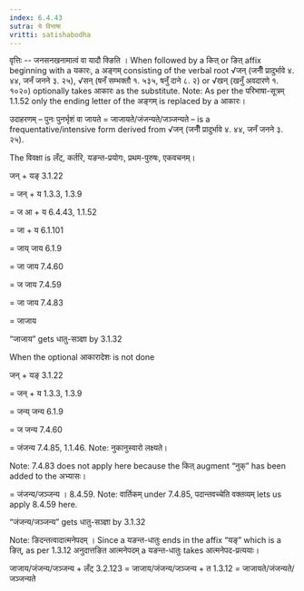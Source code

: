 ```yaml
---
index: 6.4.43
sutra: ये विभाषा
vritti: satishabodha
---
```



वृत्तिः -- जनसनखनामात्वं वा यादौ क्ङिति । When followed by a कित् or ङित् affix beginning with a यकारः, a अङ्गम् consisting of the verbal root √जन् (जनीँ प्रादुर्भावे ४. ४४, जनँ जनने ३. २५), √सन् (षनँ सम्भक्तौ १. ५३५, षनुँ दाने ८. २) or √खन् (खनुँ अवदारणे १. १०२०) optionally takes आकारः as the substitute. Note: As per the परिभाषा-सूत्रम् 1.1.52 only the ending letter of the अङ्गम् is replaced by a आकारः।


उदाहरणम् – पुनः पुनर्भृशं वा जायते = जाजायते/जंजन्यते/जञ्जन्यते – is a frequentative/intensive form derived from √जन् (जनीँ प्रादुर्भावे ४. ४४, जनँ जनने ३. २५).


The विवक्षा is लँट्, कर्तरि, यङन्त-प्रयोगः, प्रथम-पुरुषः, एकवचनम्।

जन् + यङ् 3.1.22

= जन् + य 1.3.3, 1.3.9

= ज आ + य 6.4.43, 1.1.52

= जा + य 6.1.101

= जाय् जाय 6.1.9

= जा जाय 7.4.60

= ज जाय 7.4.59

= जा जाय 7.4.83

= जाजाय

“जाजाय” gets धातु-सञ्ज्ञा by 3.1.32


When the optional आकारादेशः is not done

जन् + यङ् 3.1.22

= जन् + य 1.3.3, 1.3.9

= जन्य् जन्य 6.1.9

= ज जन्य 7.4.60

= जंजन्य 7.4.85, 1.1.46. Note: नुकानुस्वारो लक्ष्यते।

Note: 7.4.83 does not apply here because the कित् augment “नुक्” has been added to the अभ्यासः।

= जंजन्य/जञ्जन्य । 8.4.59. Note: वार्तिकम् under 7.4.85, पदान्तवच्चेति वक्तव्यम् lets us apply 8.4.59 here.


“जंजन्य/जञ्जन्य” gets धातु-सञ्ज्ञा by 3.1.32


Note: ङिदन्तत्वादात्मनेपदम् । Since a यङन्त-धातुः ends in the affix “यङ्” which is a ङित्, as per 1.3.12 अनुदात्तङित आत्मनेपदम् a यङन्त-धातुः takes आत्मनेपद-प्रत्ययाः।

जाजाय/जंजन्य/जञ्जन्य + लँट् 3.2.123 = जाजाय/जंजन्य/जञ्जन्य + त 1.3.12 = जाजायते/जंजन्यते/जञ्जन्यते

